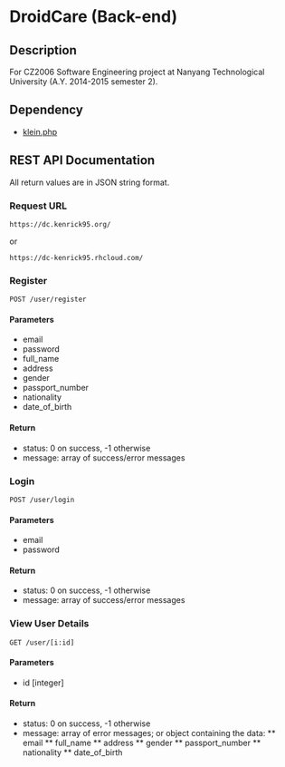 # DroidCare (Back-end)
## Description
For CZ2006 Software Engineering project at Nanyang Technological University (A.Y. 2014-2015 semester 2).

## Dependency
* [klein.php](https://github.com/chriso/klein.php)

## REST API Documentation
All return values are in JSON string format.

### Request URL
```
https://dc.kenrick95.org/
```
or
```
https://dc-kenrick95.rhcloud.com/
```

### Register
```
POST /user/register
```

#### Parameters
* email
* password
* full_name
* address
* gender
* passport_number
* nationality
* date_of_birth

#### Return
* status: 0 on success, -1 otherwise
* message: array of success/error messages

### Login
```
POST /user/login
```

#### Parameters
* email
* password

#### Return
* status: 0 on success, -1 otherwise
* message: array of success/error messages

### View User Details
```
GET /user/[i:id]
```

#### Parameters
* id [integer]

#### Return
* status: 0 on success, -1 otherwise
* message: array of error messages; or object containing the data:
** email
** full_name
** address
** gender
** passport_number
** nationality
** date_of_birth